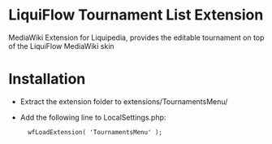 LiquiFlow Tournament List Extension
===================================

MediaWiki Extension for Liquipedia, provides the editable tournament on top of the LiquiFlow MediaWiki skin

Installation
============
* Extract the extension folder to extensions/TournamentsMenu/
* Add the following line to LocalSettings.php:

        wfLoadExtension( 'TournamentsMenu' );